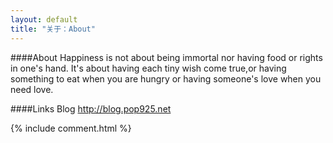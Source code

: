 ```yaml
---
layout: default
title: "关于：About"
---
```

####About
Happiness is not about being immortal nor having food or rights in one's hand. It's about having each tiny wish come true,or having something to eat when you are hungry or having someone's love when you need love.  


####Links
Blog    <http://blog.pop925.net>  

<!-- Blog Comments -->
<div class="media">
  {% include comment.html %} 
</div>
